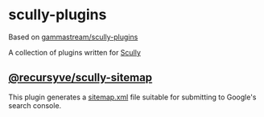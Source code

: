# scully-plugins

Based on [gammastream/scully-plugins](https://github.com/gammastream/scully-plugins)

A collection of plugins written for [Scully](http://scully.io/)

## [@recursyve/scully-sitemap](https://github.com/Recursyve/scully-plugins/master/projects/scully-sitemap)

This plugin generates a [sitemap.xml](https://www.sitemaps.org/protocol.html) file suitable for submitting to Google's search console.
